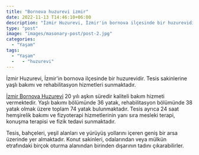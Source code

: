 ```yaml
---
title: "Bornova huzurevi izmir"
date: 2022-11-13 T14:46:10+06:00
description: "İzmir Huzurevi, İzmir'in bornova ilçesinde bir huzurevidir. Tesis sakinlerine yaşlı bakımı ve rehabilitasyon hizmetleri sunmaktadır. "
type: "post"
image: "images/masonary-post/post-2.jpg"
categories: 
  - "Yaşam"
tags:
  - "Yaşam"
  -   - "huzurevi"
---
```


İzmir Huzurevi, İzmir'in bornova ilçesinde bir huzurevidir. Tesis sakinlerine yaşlı bakımı ve rehabilitasyon hizmetleri sunmaktadır.

[İzmir Bornova Huzurevi](https://bilgebakimevi.com/izmir-bornova-huzurevi/) 20 yılı aşkın süredir kaliteli bakım hizmeti vermektedir. Yaşlı bakımı bölümünde 36 yatak, rehabilitasyon bölümünde 38 yatak olmak üzere toplam 74 yatak bulunmaktadır. Tesis ayrıca 24 saat hemşirelik bakımı ve fizyoterapi hizmetlerinin yanı sıra mesleki terapi, konuşma terapisi ve fizik tedavi sunmaktadır.

Tesis, bahçeleri, yeşil alanları ve yürüyüş yollarını içeren geniş bir arsa üzerinde yer almaktadır. Konut sakinleri, odalarından veya mülkün etrafındaki birçok oturma alanından birinden dışarının tadını çıkarabilirler.
